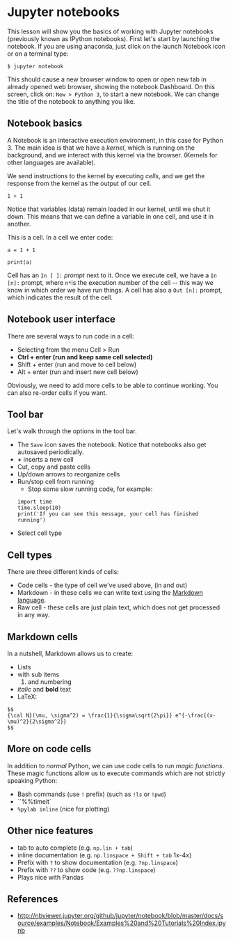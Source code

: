 # Jupyter notebooks

This lesson will show you the basics of working with Jupyter notebooks (previously known as IPython notebooks). First let's start by launching the notebook. If you are using anaconda, just click on the launch Notebook icon or on a terminal type:

```
$ jupyter notebook
```

This should cause a new browser window to open or open new tab in already opened web browser, showing the notebook Dashboard. On this screen, click on: `New > Python 3`, to start a new notebook. We can change the title of the notebook to anything you like.

## Notebook basics

A Notebook is an interactive execution environment, in this case for Python 3. The main idea is that we have a *kernel*, which is running on the background, and we interact with this kernel via the browser. (Kernels for other languages are available).

We send instructions to the kernel by executing *cells*, and we get the response from the kernel as the output of our cell.

```
1 + 1
```

Notice that variables (data) remain loaded in our kernel, until we shut it down. This means that we can define a variable in one cell, and use it in another.

This is a cell. In a cell we enter code:
```
a = 1 + 1
```

```
print(a)
```

Cell has an `In [ ]:` *prompt* next to it. Once we execute cell, we have a `In [n]:` prompt, where `n*`is the execution number of the cell -- this way we know in which order we have run things. A cell has also a `Out [n]:` prompt, which indicates the result of the cell.

## Notebook user interface

There are several ways to run code in a cell:
 - Selecting from the menu Cell > Run
 - **Ctrl + enter (run and keep same cell selected)**
 - Shift + enter (run and move to cell below)
 - Alt + enter (run and insert new cell below)

Obviously, we need to add more cells to be able to continue working. You can also re-order cells if you want.

## Tool bar
Let's walk through the options in the tool bar.

 - The `Save` icon saves the notebook. Notice that notebooks also get autosaved periodically.
 - **+** inserts a new cell
 - Cut, copy and paste cells
 - Up/down arrows to reorganize cells
 - Run/stop cell from running
   - Stop some slow running code, for example:
    ```
    import time
    time.sleep(10)
    print('If you can see this message, your cell has finished running')
    ```
 - Select cell type

## Cell types
There are three different kinds of cells:

 - Code cells - the type of cell we've used above, (in and out)
 - Markdown - in these cells we can write text using the [Markdown language](http://jupyter.cs.brynmawr.edu/hub/dblank/public/Jupyter%20Notebook%20Users%20Manual.ipynb#4.-Using-Markdown-Cells-for-Writing).
 - Raw cell - these cells are just plain text, which does not get processed in any way.

## Markdown cells
In a nutshell, Markdown allows us to create:
 - Lists
  - with sub items
    1. and numbering
 - *italic* and **bold** text
 - LaTeX:
```
$$
{\cal N}(\mu, \sigma^2) = \frac{1}{\sigma\sqrt{2\pi}} e^{-\frac{(x-\mu)^2}{2\sigma^2}}
$$
```

## More on code cells
In addition to *normal* Python, we can use code cells to run *magic functions*. These magic functions allow us to execute commands which are not strictly speaking Python:

 - Bash commands (use `!` prefix) (such as `!ls` or `!pwd`)
 - ``%%timeit`
 - `%pylab inline` (nice for plotting)

## Other nice features

 - tab to auto complete (e.g. `np.lin + tab`)
 - inline documentation (e.g. `np.linspace + Shift + tab` 1x-4x)
 - Prefix with `?` to show documentation (e.g. `?np.linspace`)
 - Prefix with `??` to show code (e.g. `??np.linspace`)
 - Plays nice with Pandas

## References
 - http://nbviewer.jupyter.org/github/jupyter/notebook/blob/master/docs/source/examples/Notebook/Examples%20and%20Tutorials%20Index.ipynb
